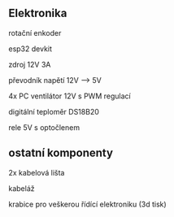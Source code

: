Elektronika
-------------------------------

rotační enkoder 

esp32 devkit

zdroj 12V 3A

převodník napětí 12V --> 5V

4x PC ventilátor 12V s PWM regulací

digitální teploměr DS18B20

rele 5V s optočlenem 


ostatní komponenty
----------------------------

2x kabelová lišta

kabeláž

krabice pro veškerou řídící elektroniku (3d tisk)

